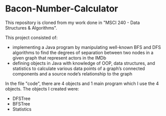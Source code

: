 # Bacon-Number-Calculator
This repository is cloned from my work done in "MSCI 240 - Data Structures & Algorithms".

This project consisted of:
- implementing a Java program by manipulating well-known BFS and DFS algorithms to find the degrees of separation between two nodes in a given graph that represent actors in the IMDb
- defining objects in Java with knowledge of OOP, data structures, and statistics to calculate various data points of a graph’s connected components and a source node’s relationship to the graph

In the file "code", there are 4 objects and 1 main program which I use the 4 objects. The objects I created were:
- DFSTree
- BFSTree
- Statistics
